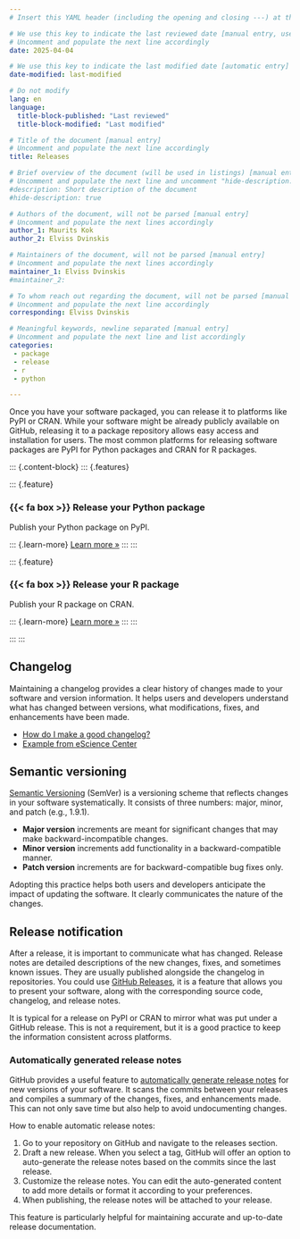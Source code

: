```yaml
---
# Insert this YAML header (including the opening and closing ---) at the beginning of the document and fill it out accordingly

# We use this key to indicate the last reviewed date [manual entry, use YYYY-MM-DD]
# Uncomment and populate the next line accordingly
date: 2025-04-04

# We use this key to indicate the last modified date [automatic entry]
date-modified: last-modified

# Do not modify
lang: en
language: 
  title-block-published: "Last reviewed"
  title-block-modified: "Last modified"

# Title of the document [manual entry]
# Uncomment and populate the next line accordingly
title: Releases

# Brief overview of the document (will be used in listings) [manual entry]
# Uncomment and populate the next line and uncomment "hide-description: true".
#description: Short description of the document
#hide-description: true

# Authors of the document, will not be parsed [manual entry]
# Uncomment and populate the next lines accordingly
author_1: Maurits Kok
author_2: Elviss Dvinskis

# Maintainers of the document, will not be parsed [manual entry]
# Uncomment and populate the next lines accordingly
maintainer_1: Elviss Dvinskis
#maintainer_2:

# To whom reach out regarding the document, will not be parsed [manual entry]
# Uncomment and populate the next line accordingly
corresponding: Elviss Dvinskis

# Meaningful keywords, newline separated [manual entry]
# Uncomment and populate the next line and list accordingly
categories: 
 - package
 - release
 - r
 - python

---
```


Once you have your software packaged, you can release it to platforms like PyPI or CRAN. While your software might be already publicly available on GitHub, releasing it to a package repository allows easy access and installation for users. The most common platforms for releasing software packages are PyPI for Python packages and CRAN for R packages.

::: {.content-block}
::: {.features}

::: {.feature}
### {{< fa box >}} Release your Python package
Publish your Python package on PyPI.

::: {.learn-more}
[Learn more »](./releases_pypi.md)
:::
:::

::: {.feature}
### {{< fa box >}} Release your R package
Publish your R package on CRAN.

::: {.learn-more}
[Learn more »](./releases_cran.md)
:::
:::

:::
:::

## Changelog

Maintaining a changelog provides a clear history of changes made to your software and version information. It helps users and developers understand what has changed between versions, what modifications, fixes, and enhancements have been made. 

- [How do I make a good changelog?](https://keepachangelog.com/en/1.1.0/)
- [Example from eScience Center](https://github.com/matchms/matchms/blob/master/CHANGELOG.md)

## Semantic versioning

[Semantic Versioning](https://semver.org) (SemVer) is a versioning scheme that reflects changes in your software systematically. It consists of three numbers: major, minor, and patch (e.g., 1.9.1).

- **Major version** increments are meant for significant changes that may make backward-incompatible changes.
- **Minor version** increments add functionality in a backward-compatible manner.
- **Patch version** increments are for backward-compatible bug fixes only.

Adopting this practice helps both users and developers anticipate the impact of updating the software. It clearly communicates the nature of the changes.

## Release notification

After a release, it is important to communicate what has changed. Release notes are detailed descriptions of the new changes, fixes, and sometimes known issues. They are usually published alongside the changelog in repositories. You could use [GitHub Releases](https://docs.github.com/en/repositories/releasing-projects-on-github/managing-releases-in-a-repository), it is a feature that allows you to present your software, along with the corresponding source code, changelog, and release notes.

It is typical for a release on PyPI or CRAN to mirror what was put under a GitHub release. This is not a requirement, but it is a good practice to keep the information consistent across platforms.

### Automatically generated release notes
GitHub provides a useful feature to [automatically generate release notes](https://docs.github.com/en/repositories/releasing-projects-on-github/automatically-generated-release-notes) for new versions of your software. It scans the commits between your releases and compiles a summary of the changes, fixes, and enhancements made. This can not only save time but also help to avoid undocumenting changes.

How to enable automatic release notes:

1. Go to your repository on GitHub and navigate to the releases section.
2. Draft a new release. When you select a tag, GitHub will offer an option to auto-generate the release notes based on the commits since the last release.
3. Customize the release notes. You can edit the auto-generated content to add more details or format it according to your preferences.
4. When publishing, the release notes will be attached to your release.

This feature is particularly helpful for maintaining accurate and up-to-date release documentation.